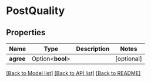 # PostQuality

## Properties

Name | Type | Description | Notes
------------ | ------------- | ------------- | -------------
**agree** | Option<**bool**> |  | [optional]

[[Back to Model list]](../README.md#documentation-for-models) [[Back to API list]](../README.md#documentation-for-api-endpoints) [[Back to README]](../README.md)


